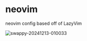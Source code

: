 # neovim
neovim config based off of LazyVim

![swappy-20241213-010033](https://github.com/user-attachments/assets/c31f97e3-fd63-48f9-ab6d-af703012430c)



